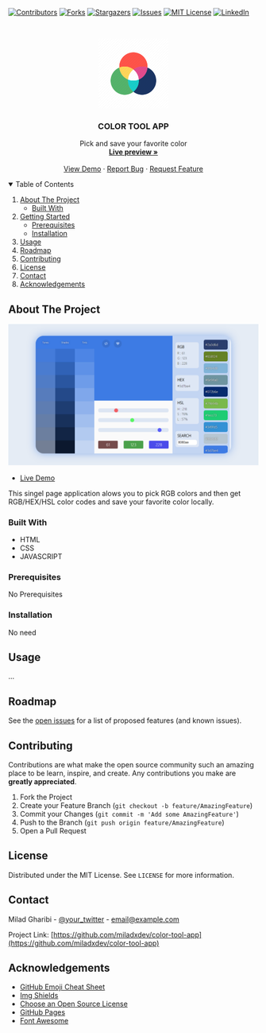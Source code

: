 [![Contributors][contributors-shield]][contributors-url]
[![Forks][forks-shield]][forks-url]
[![Stargazers][stars-shield]][stars-url]
[![Issues][issues-shield]][issues-url]
[![MIT License][license-shield]][license-url]
[![LinkedIn][linkedin-shield]][linkedin-url]

<!-- PROJECT LOGO -->
<br />
<p align="center">
  <a href="https://github.com/miladxdev/color-tool-app">
    <img src="img/logo.png" alt="Logo" width="140" height="140">
  </a>

  <h3 align="center">COLOR TOOL APP</h3>

  <p align="center">
    Pick and save your favorite color
    <br />
    <a href="https://github.com/miladxdev/color-tool-app"><strong>Live preview »</strong></a>
    <br />
    <br />
    <a href="https://miladxdev.github.io/color-tool-app">View Demo</a>
    ·
    <a href="https://github.com/miladxdev/color-tool-app/issues">Report Bug</a>
    ·
    <a href="https://github.com/miladxdev/color-tool-app/issues">Request Feature</a>
  </p>
</p>

<!-- TABLE OF CONTENTS -->
<details open="open">
  <summary>Table of Contents</summary>
  <ol>
    <li>
      <a href="#about-the-project">About The Project</a>
      <ul>
        <li><a href="#built-with">Built With</a></li>
      </ul>
    </li>
    <li>
      <a href="#getting-started">Getting Started</a>
      <ul>
        <li><a href="#prerequisites">Prerequisites</a></li>
        <li><a href="#installation">Installation</a></li>
      </ul>
    </li>
    <li><a href="#usage">Usage</a></li>
    <li><a href="#roadmap">Roadmap</a></li>
    <li><a href="#contributing">Contributing</a></li>
    <li><a href="#license">License</a></li>
    <li><a href="#contact">Contact</a></li>
    <li><a href="#acknowledgements">Acknowledgements</a></li>
  </ol>
</details>

<!-- ABOUT THE PROJECT -->

## About The Project

![screenshot][product-screenshot]

- [Live Demo](https://miladxdev.github.io/color-tool-app)

This singel page application alows you to pick RGB colors and then get RGB/HEX/HSL color codes and save your favorite color locally.

### Built With

- HTML
- CSS
- JAVASCRIPT

<!-- GETTING STARTED -->

### Prerequisites

No Prerequisites

### Installation

No need

<!-- USAGE EXAMPLES -->

## Usage

...

<!-- ROADMAP -->

## Roadmap

See the [open issues](https://github.com/miladxdev/color-tool-app/issues) for a list of proposed features (and known issues).

<!-- CONTRIBUTING -->

## Contributing

Contributions are what make the open source community such an amazing place to be learn, inspire, and create. Any contributions you make are **greatly appreciated**.

1. Fork the Project
2. Create your Feature Branch (`git checkout -b feature/AmazingFeature`)
3. Commit your Changes (`git commit -m 'Add some AmazingFeature'`)
4. Push to the Branch (`git push origin feature/AmazingFeature`)
5. Open a Pull Request

<!-- LICENSE -->

## License

Distributed under the MIT License. See `LICENSE` for more information.

<!-- CONTACT -->

## Contact

Milad Gharibi - [@your_twitter](https://twitter.com/your_username) - email@example.com

Project Link: [https://github.com/miladxdev/color-tool-app](https://github.com/miladxdev/color-tool-app)

<!-- ACKNOWLEDGEMENTS -->

## Acknowledgements

- [GitHub Emoji Cheat Sheet](https://www.webpagefx.com/tools/emoji-cheat-sheet)
- [Img Shields](https://shields.io)
- [Choose an Open Source License](https://choosealicense.com)
- [GitHub Pages](https://pages.github.com)
- [Font Awesome](https://fontawesome.com)

<!-- MARKDOWN LINKS & IMAGES -->
<!-- https://www.markdownguide.org/basic-syntax/#reference-style-links -->

[contributors-shield]: https://img.shields.io/github/contributors/miladxdev/color-tool-app.svg?style=for-the-badge
[contributors-url]: https://github.com/miladxdev/color-tool-app/graphs/contributors
[forks-shield]: https://img.shields.io/github/forks/miladxdev/color-tool-app.svg?style=for-the-badge
[forks-url]: https://github.com/miladxdev/color-tool-app/network/members
[stars-shield]: https://img.shields.io/github/stars/miladxdev/color-tool-app.svg?style=for-the-badge
[stars-url]: https://github.com/miladxdev/color-tool-app/stargazers
[issues-shield]: https://img.shields.io/github/issues/miladxdev/color-tool-app.svg?style=for-the-badge
[issues-url]: https://github.com/miladxdev/color-tool-app/issues
[license-shield]: https://img.shields.io/github/license/miladxdev/color-tool-app.svg?style=for-the-badge
[license-url]: https://github.com/miladxdev/color-tool-app/blob/master/LICENSE.txt
[linkedin-shield]: https://img.shields.io/badge/-LinkedIn-black.svg?style=for-the-badge&logo=linkedin&colorB=555
[linkedin-url]: https://www.linkedin.com/in/milad-gharibi-507ba3214/
[product-screenshot]: img/screenshot.png

